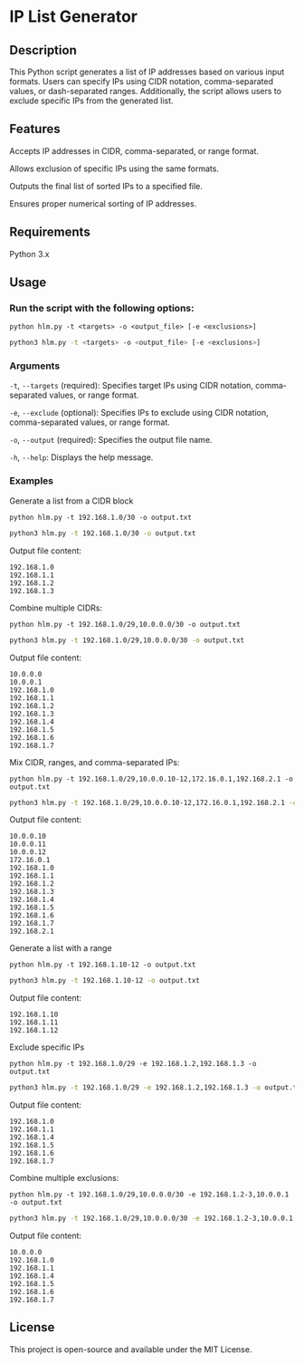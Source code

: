 # IP List Generator

## Description

This Python script generates a list of IP addresses based on various input formats. Users can specify IPs using CIDR notation, comma-separated values, or dash-separated ranges. Additionally, the script allows users to exclude specific IPs from the generated list.

## Features

Accepts IP addresses in CIDR, comma-separated, or range format.

Allows exclusion of specific IPs using the same formats.

Outputs the final list of sorted IPs to a specified file.

Ensures proper numerical sorting of IP addresses.

## Requirements

Python 3.x

## Usage

### Run the script with the following options:

```text
python hlm.py -t <targets> -o <output_file> [-e <exclusions>]
```
```bash
python3 hlm.py -t <targets> -o <output_file> [-e <exclusions>]
```

### Arguments

`-t`, `--targets` (required): Specifies target IPs using CIDR notation, comma-separated values, or range format.

`-e`, `--exclude` (optional): Specifies IPs to exclude using CIDR notation, comma-separated values, or range format.

`-o`, `--output` (required): Specifies the output file name.

`-h`, `--help`: Displays the help message.

### Examples

Generate a list from a CIDR block

```text
python hlm.py -t 192.168.1.0/30 -o output.txt
```
```bash
python3 hlm.py -t 192.168.1.0/30 -o output.txt
```

Output file content:

```text
192.168.1.0
192.168.1.1
192.168.1.2
192.168.1.3
```

Combine multiple CIDRs:

```text
python hlm.py -t 192.168.1.0/29,10.0.0.0/30 -o output.txt
```
```bash
python3 hlm.py -t 192.168.1.0/29,10.0.0.0/30 -o output.txt
```

Output file content:

```text
10.0.0.0
10.0.0.1
192.168.1.0
192.168.1.1
192.168.1.2
192.168.1.3
192.168.1.4
192.168.1.5
192.168.1.6
192.168.1.7
```

Mix CIDR, ranges, and comma-separated IPs:

```text
python hlm.py -t 192.168.1.0/29,10.0.0.10-12,172.16.0.1,192.168.2.1 -o output.txt
```
```bash
python3 hlm.py -t 192.168.1.0/29,10.0.0.10-12,172.16.0.1,192.168.2.1 -o output.txt
```

Output file content:

```text
10.0.0.10
10.0.0.11
10.0.0.12
172.16.0.1
192.168.1.0
192.168.1.1
192.168.1.2
192.168.1.3
192.168.1.4
192.168.1.5
192.168.1.6
192.168.1.7
192.168.2.1
```

Generate a list with a range

```text
python hlm.py -t 192.168.1.10-12 -o output.txt
```
```bash
python3 hlm.py -t 192.168.1.10-12 -o output.txt
```

Output file content:

```text
192.168.1.10
192.168.1.11
192.168.1.12
```

Exclude specific IPs

```text
python hlm.py -t 192.168.1.0/29 -e 192.168.1.2,192.168.1.3 -o output.txt
```
```bash
python3 hlm.py -t 192.168.1.0/29 -e 192.168.1.2,192.168.1.3 -o output.txt
```

Output file content:

```text
192.168.1.0
192.168.1.1
192.168.1.4
192.168.1.5
192.168.1.6
192.168.1.7
```

Combine multiple exclusions:

```text
python hlm.py -t 192.168.1.0/29,10.0.0.0/30 -e 192.168.1.2-3,10.0.0.1 -o output.txt
```
```bash
python3 hlm.py -t 192.168.1.0/29,10.0.0.0/30 -e 192.168.1.2-3,10.0.0.1 -o output.txt
```

Output file content:

```text
10.0.0.0
192.168.1.0
192.168.1.1
192.168.1.4
192.168.1.5
192.168.1.6
192.168.1.7
```

## License

This project is open-source and available under the MIT License.
